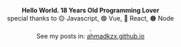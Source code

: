 <div align="center">
  
**Hello World. 18 Years Old Programming Lover**  
special thanks to 🟡 Javascript, 🟢 Vue, 🔵 React, 🟠 Node   
.  
See my posts in: [ahmadkzx.github.io](ahmadkzx.github.io)
 
</div>
